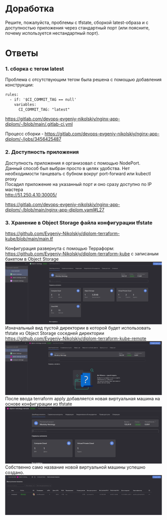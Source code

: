 # Доработка

Решите, пожалуйста, проблемы с tfstate, сборкой latest-образа и с доступностью приложения через стандартный порт (или поясните, почему используется нестандартный порт).  

# Ответы

### 1. сборка с тегом latest

Проблема с отсутствующим тегом была решена с помощью добавления конструкции:  

    rules:
      - if: '$CI_COMMIT_TAG == null'
        variables:
          CI_COMMIT_TAG: "latest"

https://gitlab.com/devops-evgeniy-nikolskiy/nginx-app-diplom/-/blob/main/.gitlab-ci.yml  

Процесс сборки - https://gitlab.com/devops-evgeniy-nikolskiy/nginx-app-diplom/-/jobs/3456425487   

### 2. Доступность приложения

Доступность приложения я организовал с помощью NodePort.  
Данный способ был выбран просто в целях удобства. Нет необходимости танцевать с бубном вокруг port-forward или kubectl proxy  
Посадил приложение на указанный порт и оно сразу доступно по IP мастера  
http://51.250.4.10:30005/  

https://gitlab.com/devops-evgeniy-nikolskiy/nginx-app-diplom/-/blob/main/nginx-app-diplom.yaml#L27

### 3. Хранение в Object Storage файла конфигурации tfstate
https://github.com/Evgeniy-Nikolskiy/diplom-terraform-kube/blob/main/main.tf

Конфигурация развернута с помощью Терраформ:  
https://github.com/Evgeniy-Nikolskiy/diplom-terraform-kube с записаным бакетом в Object Storage   
![](https://raw.githubusercontent.com/Evgeniy-Nikolskiy/Netology-diplom/main/assets/bucket-main.png)  
Изначальный вид пустой директории в которой будет использовать tfstate из Object Storage соседней директории  
https://github.com/Evgeniy-Nikolskiy/diplom-terraform-kube-remote
![](https://raw.githubusercontent.com/Evgeniy-Nikolskiy/Netology-diplom/main/assets/bucket-remote.png)  
После ввода terraform apply добавляется новая виртуальная машина на основе конфигурации из tfstate  
![](https://raw.githubusercontent.com/Evgeniy-Nikolskiy/Netology-diplom/main/assets/bucket-remote2.png)  
Собственно само название новой виртуальной машины успешно создано.   
![](https://raw.githubusercontent.com/Evgeniy-Nikolskiy/Netology-diplom/main/assets/bucket-remote3.png)